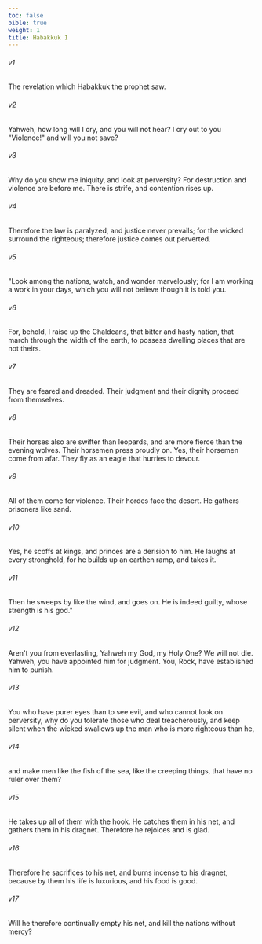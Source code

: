 ```yaml
---
toc: false
bible: true
weight: 1
title: Habakkuk 1
---
```




###### v1 
The revelation which Habakkuk the prophet saw. 

###### v2 
Yahweh, how long will I cry, and you will not hear? I cry out to you "Violence!" and will you not save? 

###### v3 
Why do you show me iniquity, and look at perversity? For destruction and violence are before me. There is strife, and contention rises up. 

###### v4 
Therefore the law is paralyzed, and justice never prevails; for the wicked surround the righteous; therefore justice comes out perverted. 

###### v5 
"Look among the nations, watch, and wonder marvelously; for I am working a work in your days, which you will not believe though it is told you. 

###### v6 
For, behold, I raise up the Chaldeans, that bitter and hasty nation, that march through the width of the earth, to possess dwelling places that are not theirs. 

###### v7 
They are feared and dreaded. Their judgment and their dignity proceed from themselves. 

###### v8 
Their horses also are swifter than leopards, and are more fierce than the evening wolves. Their horsemen press proudly on. Yes, their horsemen come from afar. They fly as an eagle that hurries to devour. 

###### v9 
All of them come for violence. Their hordes face the desert. He gathers prisoners like sand. 

###### v10 
Yes, he scoffs at kings, and princes are a derision to him. He laughs at every stronghold, for he builds up an earthen ramp, and takes it. 

###### v11 
Then he sweeps by like the wind, and goes on. He is indeed guilty, whose strength is his god." 

###### v12 
Aren't you from everlasting, Yahweh my God, my Holy One? We will not die. Yahweh, you have appointed him for judgment. You, Rock, have established him to punish. 

###### v13 
You who have purer eyes than to see evil, and who cannot look on perversity, why do you tolerate those who deal treacherously, and keep silent when the wicked swallows up the man who is more righteous than he, 

###### v14 
and make men like the fish of the sea, like the creeping things, that have no ruler over them? 

###### v15 
He takes up all of them with the hook. He catches them in his net, and gathers them in his dragnet. Therefore he rejoices and is glad. 

###### v16 
Therefore he sacrifices to his net, and burns incense to his dragnet, because by them his life is luxurious, and his food is good. 

###### v17 
Will he therefore continually empty his net, and kill the nations without mercy?
